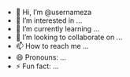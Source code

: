 - 👋 Hi, I’m @usernameza
- 👀 I’m interested in ...
- 🌱 I’m currently learning ...
- 💞️ I’m looking to collaborate on ...
- 📫 How to reach me ...
- 😄 Pronouns: ...
- ⚡ Fun fact: ...

<!---
usernameza/usernameza is a ✨ special ✨ repository because its `README.md` (this file) appears on your GitHub profile.
You can click the Preview link to take a look at your changes.
--->
